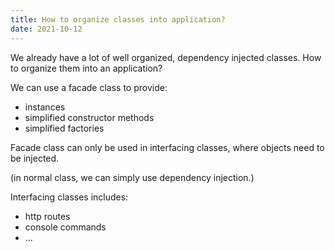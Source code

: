 ```yaml
---
title: How to organize classes into application?
date: 2021-10-12
---
```


We already have a lot of well organized, dependency injected classes.
How to organize them into an application?

We can use a facade class to provide:

- instances
- simplified constructor methods
- simplified factories

Facade class can only be used in interfacing classes,
where objects need to be injected.

(in normal class, we can simply use dependency injection.)

Interfacing classes includes:

- http routes
- console commands
- ...

